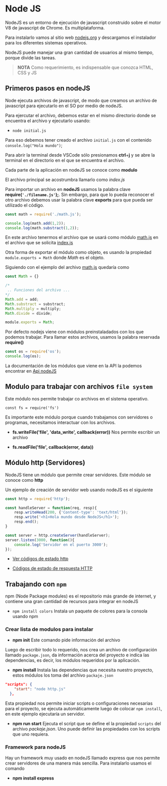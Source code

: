 # Node JS

NodeJS es un entorno de ejecución de javascript construido sobre el motor V8 de javascript de Chrome. Es multiplataforma.

Para instalarlo vamos al sitio web [nodejs.org](https://nodejs.org/en/) y descargamos el instalador para los diferentes sistemas operativos.

NodeJS puede manejar una gran cantidad de usuarios al mismo tiempo, porque divide las tareas.

> **NOTA** Como requerimiento, es indispensable que conozca HTML, CSS y JS

## Primeros pasos en nodeJS

Node ejecuta archivos de javascript, de modo que creamos un archivo de javascript para ejecutarlo en el SO por medio de nodeJS.

Para ejercutar el archivo, debemos estar en el mismo directorio donde se encuentra el archivo y ejecutarlo  usando:

- `node initial.js`

Para eso debemos tener creado el archivo `initial.js` con el contenido `console.log("Hola mundo")`;

Para abrir la terminal desde VSCode sólo presionamos **ctrl**+**j** y se abre la terminal en el directorio en el que se encuentra el archivo.


Cada parte de la aplicación en nodeJS se conoce como **modulo**

El archivo principal se acostrumbra llamarlo como *index.js*


Para importar un archivo en **nodeJS** usamos la palabra clave **require(`'./filename.js'`);**. Sin embargo, para que lo pueda reconocer el otro archivo debemos usar la palabra clave **exports** para que pueda ser utilizado el código. 

```js
const math = require('./math.js');

console.log(math.add(1,2));
console.log(math.substract(1,2));
```

En este archivo tenermos el archivo que se usará como módulo [math.js](math.js) en el archivo que se solicita [index.js](index.js)

Otra forma de exportar el módulo como objeto, es usando la propiedad `module.exports = Math` donde *Math* es el objeto.

Siguiendo con el ejemplo del archivo  [math.js](math.js) quedaría como
```js
const Math = {}

/*
 .. Funciones del archivo ...
*/
Math.add = add;
Math.substract = substract;
Math.multiply = multiply;
Math.divide = divide;

module.exports = Math;
```

Por defecto nodejs viene con módulos preinstaladados con los que podemos trabajar.
Para llamar estos archivos, usamos la palabra reservada **require()**

```js
const os = require('os');
console.log(os);
```

La documentación de los módulos que viene en la API la podemos encontrar en [Api nodeJS](https://nodejs.org/dist/latest-v12.x/docs/api/)


## Modulo para trabajar con archivos `file system`

Este módulo nos permite trabajar co archivos en el sistema operativo.

`const fs = require('fs')`

Es importante este módulo porque cuando trabajamos con servidores o programas, necesitamos interactuar con los archivos.

- **fs.writeFile('file', 'data_write', callback(error))** Nos permite escribir un archivo

- **fs.readFile('file', callback(error, data))**


## Módulo http (Servidores)

NodeJS tiene un módulo que permite crear servidores. Este módulo se conoce como **http**

Un ejemplo de creación de servidor web usando nodeJS es el siguiente

```js
const http = require('http');

const handleServer = function(req, resp){
    resp.writeHead(200, {'Content-type': 'text/html'});
    resp.write('<h1>Hola mundo desde NodeJS</h1>');
    resp.end();
}

const server = http.createServer(handleServer);
server.listen(3000, function(){
    console.log('Servidor en el puerto 3000');
});
```

- [Ver códigos de estado http](https://es.wikipedia.org/wiki/Anexo:C%C3%B3digos_de_estado_HTTP)

- [Códigos de estado de respuesta HTTP](https://developer.mozilla.org/es/docs/Web/HTTP/Status)



## Trabajando con `npm`

npm (Node Package modules) es el repositorio más grande de internet, y contiene una gran cantidad de recursos para integrar en nodeJS

- `npm install colors`  Instala un paquete de colores para la consola usando npm


### Crear lista de modulos para instalar

- **npm init** Este comando pide información del archivo

Luego de escribir todo lo requerido, nos crea un archivo de configuración llamado `package.json`, da información acerca del proyecto e indica las dependencias, es decir, los módulos requeridos por la aplicación.

- **npm install** Instala las dependencias que necesita nuestro proyecto, estos módulos los toma del archivo `packaje.json`

```json
"scripts": {
    "start": "node http.js"
  },
```

Esta propiedad nos permite iniciar scripts o configuraciones necesarias para el proyecto, se ejecuta automáticamente luego de colocar `npm install`, en este ejemplo ejecutaría un  servidor.

- **npm run start** Ejecuta el script que se define el la propiedad `scripts` del archivo *packaje.json*. Uno puede definir las propiedades con los scripts que uno requiera.


### Framework para nodeJS

Hay un framework muy usado en nodeJS llamado express que nos permite crear servidores de una manera más sencilla. Para instalarlo usamos el comando 

- **npm install express**